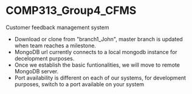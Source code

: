 # COMP313_Group4_CFMS
Customer feedback management system

- Download or clone from "branch1_John", master branch is updated when team reaches a milestone.
- MongoDB url currently connects to a local mongodb instance for decelopment purposes. 
- Once we establish the basic funtionalities, we will move to remote MongoDB server.
- Port availability is different on each of our systems, for development purposes, switch to a port available on your system
